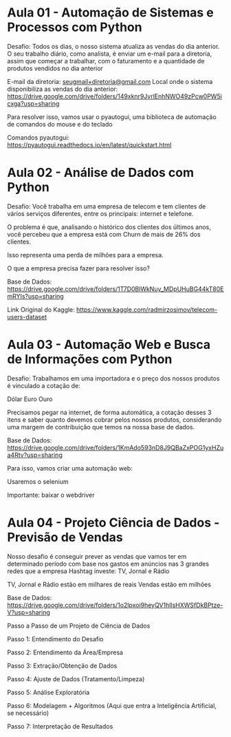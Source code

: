# Aula 01 - Automação de Sistemas e Processos com Python

Desafio:
Todos os dias, o nosso sistema atualiza as vendas do dia anterior. O seu trabalho diário, como analista, é enviar um e-mail para a diretoria, assim que começar a trabalhar, com o faturamento e a quantidade de produtos vendidos no dia anterior

E-mail da diretoria: seugmail+diretoria@gmail.com
Local onde o sistema disponibiliza as vendas do dia anterior: https://drive.google.com/drive/folders/149xknr9JvrlEnhNWO49zPcw0PW5icxga?usp=sharing

Para resolver isso, vamos usar o pyautogui, uma biblioteca de automação de comandos do mouse e do teclado

Comandos pyautogui: https://pyautogui.readthedocs.io/en/latest/quickstart.html

# Aula 02 - Análise de Dados com Python

Desafio:
Você trabalha em uma empresa de telecom e tem clientes de vários serviços diferentes, entre os principais: internet e telefone.

O problema é que, analisando o histórico dos clientes dos últimos anos, você percebeu que a empresa está com Churn de mais de 26% dos clientes.

Isso representa uma perda de milhões para a empresa.

O que a empresa precisa fazer para resolver isso?

Base de Dados: https://drive.google.com/drive/folders/1T7D0BlWkNuy_MDpUHuBG44kT80EmRYIs?usp=sharing

Link Original do Kaggle: https://www.kaggle.com/radmirzosimov/telecom-users-dataset

# Aula 03 - Automação Web e Busca de Informações com Python

Desafio:
Trabalhamos em uma importadora e o preço dos nossos produtos é vinculado a cotação de:

Dólar
Euro
Ouro

Precisamos pegar na internet, de forma automática, a cotação desses 3 itens e saber quanto devemos cobrar pelos nossos produtos, considerando uma margem de contribuição que temos na nossa base de dados.

Base de Dados: https://drive.google.com/drive/folders/1KmAdo593nD8J9QBaZxPOG1yxHZua4Rtv?usp=sharing

Para isso, vamos criar uma automação web:

Usaremos o selenium

Importante: baixar o webdriver

# Aula 04 - Projeto Ciência de Dados - Previsão de Vendas
Nosso desafio é conseguir prever as vendas que vamos ter em determinado período com base nos gastos em anúncios nas 3 grandes redes que a empresa Hashtag investe: TV, Jornal e Rádio

TV, Jornal e Rádio estão em milhares de reais
Vendas estão em milhões

Base de Dados: https://drive.google.com/drive/folders/1o2lpxoi9heyQV1hIlsHXWSfDkBPtze-V?usp=sharing

Passo a Passo de um Projeto de Ciência de Dados

Passo 1: Entendimento do Desafio

Passo 2: Entendimento da Área/Empresa

Passo 3: Extração/Obtenção de Dados

Passo 4: Ajuste de Dados (Tratamento/Limpeza)

Passo 5: Análise Exploratória

Passo 6: Modelagem + Algoritmos (Aqui que entra a Inteligência Artificial, se necessário)

Passo 7: Interpretação de Resultados
